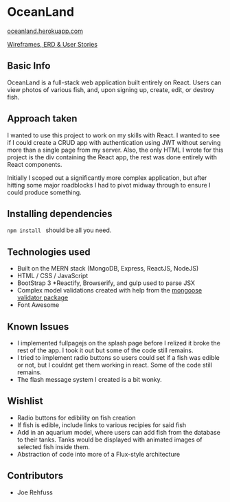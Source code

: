 # OceanLand

[oceanland.herokuapp.com](http://oceanland.herokuapp.com)

[Wireframes, ERD & User Stories](https://www.dropbox.com/sh/uxmytxcm1ro1fct/AADidwNp-JXA5wpye4m03Lkca?dl=0)

## Basic Info
OceanLand is a full-stack web application built entirely on React.  Users can view photos of various fish, and, upon signing up, create, edit, or destroy fish.   

## Approach taken
I wanted to use this project to work on my skills with React. I wanted to see if I could create a CRUD app with authentication using JWT without serving more than a single page from my server.  Also, the only HTML I wrote for this project is the div containing the React app, the rest was done entirely with React components.

Initially I scoped out a significantly more complex application, but after hitting some major roadblocks I had to pivot midway through to ensure I could produce something.  

## Installing dependencies
 ````npm install ```` should be all you need.

## Technologies used
* Built on the MERN stack (MongoDB, Express, ReactJS, NodeJS)
* HTML / CSS / JavaScript
* BootStrap 3
*Reactify, Browserify, and gulp used to parse JSX
* Complex model validations created with help from the [mongoose validator package](https://www.npmjs.com/package/mongoose-validator)
* Font Awesome 


## Known Issues
* I implemented fullpagejs on the splash page before I relized it broke the rest of the app. I took it out but some of the code still remains.
* I tried to implement radio buttons so users could set if a fish was edible or not, but I couldnt get them working in react.  Some of the code still remains.    
* The flash message system I created is a bit wonky.

## Wishlist
* Radio buttons for edibility on fish creation
* If fish is edible, include links to various recipies for said fish
* Add in an aquarium model, where users can add fish from the database to their tanks. Tanks would be displayed with animated images of selected fish inside them.    
* Abstraction of code into more of a Flux-style architecture

## Contributors
* Joe Rehfuss